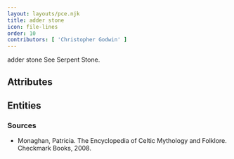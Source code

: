 ```yaml
---
layout: layouts/pce.njk
title: adder stone
icon: file-lines
order: 10
contributors: [ 'Christopher Godwin' ]
---
```

adder stone See Serpent Stone.

## Attributes


## Entities


### Sources

- Monaghan, Patricia. The Encyclopedia of Celtic Mythology and Folklore. Checkmark Books, 2008.

